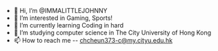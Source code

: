 - 👋 Hi, I’m @IMMALITTLEJOHNNY
- 👀 I’m interested in Gaming, Sports! 
- 🌱 I’m currently learning Coding in hard
- 💞️ I’m studying computer science in The City University of Hong Kong
- 📫 How to reach me -- chcheun373-c@my.cityu.edu.hk

